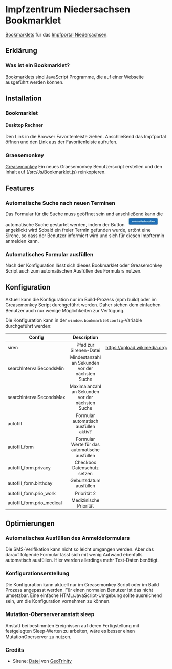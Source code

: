 # Impfzentrum Niedersachsen Bookmarklet
[Bookmarklets](https://de.wikipedia.org/wiki/Bookmarklet) für das [Impfportal Niedersachsen](https://www.impfportal-niedersachsen.de/portal/#/appointment/public).

## Erklärung
### Was ist ein Bookmarklet?
[Bookmarklets](https://de.wikipedia.org/wiki/Bookmarklet) sind JavaScript Programme, die auf einer Webseite ausgeführt werden können.

## Installation
### Bookmarklet
#### Desktop Rechner
Den Link in die Browser Favoritenleiste ziehen. Anschließend das Impfportal öffnen und den Link aus der Favoritenleiste aufrufen.

### Graesemonkey
[Greasemonkey](https://www.greasespot.net/)
Ein neues Graesemonkey Benutzerscript erstellen und den Inhalt auf (/src/Js/Bookmarklet.js) reinkopieren.

## Features
### Automatische Suche nach neuen Terminen
Das Formular für die Suche muss geöffnet sein und anschließend kann die automatische Suche gestartet werden, indem der Button ![Button Automatisch Suchen](/doc/img/searchButton.jpg) angeklickt wird
Sobald ein freier Termin gefunden wurde, ertönt eine Sirene, so dass der Benutzer informiert wird und sich für diesen Impftermin anmelden kann.

### Automatisches Formular ausfüllen
Nach der Konfiguration lässt sich dieses Bookmarklet oder Greasemonkey Script auch zum automatischen Ausfüllen des Formulars nutzen.

## Konfiguration
Aktuell kann die Konfiguration nur im Build-Prozess (npm build) oder im Greasemonkey Script durchgeführt werden. Daher stehen dem einfachen Benutzer auch nur wenige Möglichkeiten zur Verfügung.

Die Konfiguration kann in der ``window.bookmarkletconfig``-Variable durchgeführt werden:

| Config                        | Description                                          | Default                                                          |
| ----------------------------- |:----------------------------------------------------:| ----------------------------------------------------------------:|
| siren                         | Pfad zur Sirenen-Datei                               | https://upload.wikimedia.org/wikipedia/commons/4/49/Sirene.ogg   |
| searchIntervalSecondsMin      | Mindestanzahl an Sekunden vor der nächsten Suche     | 1                                                                |
| searchIntervalSecondsMax      | Maximalanzahl an Sekunden vor der nächsten Suche     | 30                                                               |
| autofill                      | Formular automatisch ausfüllen aktiv?                | Nein                                                             |
| autofill_form                 | Formular Werte für das automatische ausfüllen        | Nein                                                             |
| autofill_form.privacy         | Checkbox Datenschutz setzen                          | Ja                                                               |
| autofill_form.birthday        | Geburtsdatum ausfüllen                               | 01.01.1970                                                       |
| autofill_form.prio_work       | Priorität 2                                          | Nein                                                             |
| autofill_form.prio_medical    | Medizinische Priorität                               | Nein                                                             |


## Optimierungen
### Automatisches Ausfüllen des Anmeldeformulars
Die SMS-Verifikation kann nicht so leicht umgangen werden. Aber das darauf folgende Formular lässt sich mit wenig Aufwand ebenfalls automatisch ausfüllen. Hier werden allerdings mehr Test-Daten benötigt.
### Konfigurationserstellung
Die Konfiguration kann aktuell nur im Greasemonkey Script oder im Build Prozess angepasst werden. Für einen normalen Benutzer ist das nicht umsetzbar. Eine einfache HTML/JavaScript-Umgebung sollte ausreichend sein, um die Konfiguration vornehmen zu können.
### Mutation-Oberserver anstatt sleep
Anstatt bei bestimmten Ereignissen auf deren Fertigstellung mit festgelegten Sleep-Werten zu arbeiten, wäre es besser einen MutationOberserver zu nutzen.

### Credits
- Sirene: [Datei](https://de.wikipedia.org/wiki/Datei:Sirene.ogg) von [GeoTrinity](https://commons.wikimedia.org/wiki/User:GeoTrinity)